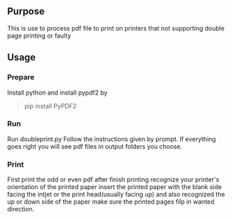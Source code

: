 ## Purpose 
This is use to process pdf file to print on printers that not supporting double page printing or faulty
## Usage
### Prepare
Install python and install pypdf2 by 
>pip install PyPDF2
### Run
Run doubleprint.py Follow the instructions given by prompt. If everything goes right you will see pdf files in output folders you choose. 
### Print
First print the odd or even pdf after finish printing recognize your printer's orientation of the printed paper insert the printed paper with the blank side facing the intjet or the print head(usually facing up) and also recognized the up or down side of the paper make sure the printed pages filp in wanted direction.